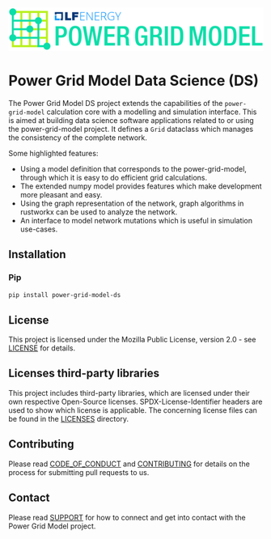 <!--
SPDX-FileCopyrightText: Contributors to the Power Grid Model project <powergridmodel@lfenergy.org>

SPDX-License-Identifier: MPL-2.0
-->

[![](https://github.com/PowerGridModel/.github/blob/main/artwork/svg/color.svg)](#)

# Power Grid Model Data Science (DS)

The Power Grid Model DS project extends the capabilities of the `power-grid-model` calculation core with a modelling and simulation interface. This is aimed at building data science software applications related to or using the power-grid-model project. It defines a `Grid` dataclass which manages the consistency of the complete network.

Some highlighted features:

- Using a model definition that corresponds to the power-grid-model, through
  which it is easy to do efficient grid calculations.
- The extended numpy model provides features which make development more
  pleasant and easy.
- Using the graph representation of the network, graph algorithms in rustworkx
  can be used to analyze the network.
- An interface to model network mutations which is useful in
  simulation use-cases.

## Installation

### Pip

```
pip install power-grid-model-ds
```
## License

This project is licensed under the Mozilla Public License, version 2.0 - see [LICENSE](https://github.com/PowerGridModel/power-grid-model-ds/blob/main/LICENSE) for details.

## Licenses third-party libraries

This project includes third-party libraries, 
which are licensed under their own respective Open-Source licenses.
SPDX-License-Identifier headers are used to show which license is applicable. 
The concerning license files can be found in the [LICENSES](https://github.com/PowerGridModel/power-grid-model-ds/tree/main/LICENSES) directory.

## Contributing

Please read [CODE_OF_CONDUCT](https://github.com/PowerGridModel/.github/blob/main/CODE_OF_CONDUCT.md) and [CONTRIBUTING](https://github.com/PowerGridModel/.github/blob/main/CONTRIBUTING.md) for details on the process 
for submitting pull requests to us.

## Contact

Please read [SUPPORT](https://github.com/PowerGridModel/.github/blob/main/SUPPORT.md) for how to connect and get into contact with the Power Grid Model project.

